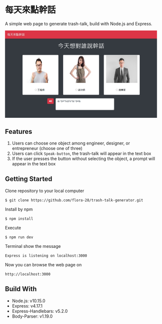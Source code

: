 # 每天來點幹話
A simple web page to generate trash-talk, build with Node.js and Express.

![index-img](https://raw.githubusercontent.com/flora-28/trash-talk-generator/master/public/photos/index_img.jpg)

## Features
1. Users can choose one object among engineer, designer, or entrepreneur (choose one of three)
2. Users can click `Speak-button`, the trash-talk will appear in the text box
3. If the user presses the button without selecting the object, a prompt will appear in the text box

## Getting Started
Clone repository to your local computer
```
$ git clone https://github.com/flora-28/trash-talk-generator.git
```
Install by npm
```
$ npm install
```
Execute
```
$ npm run dev 
```
Terminal show the message
```
Express is listening on localhost:3000
```
Now you can browse the web page on
```
http://localhost:3000
```
## Build With
+ Node.js: v10.15.0
+ Express: v4.17.1
+ Express-Handlebars: v5.2.0
+ Body-Parser: v1.19.0